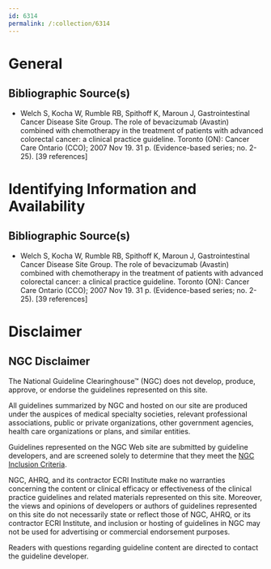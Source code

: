 ```yaml
---
id: 6314
permalink: /:collection/6314
---
```


# General

## Bibliographic Source(s)

- Welch S, Kocha W, Rumble RB, Spithoff K, Maroun J, Gastrointestinal Cancer Disease Site Group. The role of bevacizumab (Avastin) combined with chemotherapy in the treatment of patients with advanced colorectal cancer: a clinical practice guideline. Toronto (ON): Cancer Care Ontario (CCO); 2007 Nov 19. 31 p. (Evidence-based series; no. 2-25). [39 references]

# Identifying Information and Availability

## Bibliographic Source(s)

- Welch S, Kocha W, Rumble RB, Spithoff K, Maroun J, Gastrointestinal Cancer Disease Site Group. The role of bevacizumab (Avastin) combined with chemotherapy in the treatment of patients with advanced colorectal cancer: a clinical practice guideline. Toronto (ON): Cancer Care Ontario (CCO); 2007 Nov 19. 31 p. (Evidence-based series; no. 2-25). [39 references]

# Disclaimer

## NGC Disclaimer

The National Guideline Clearinghouse™ (NGC) does not develop, produce, approve, or endorse the guidelines represented on this site.

All guidelines summarized by NGC and hosted on our site are produced under the auspices of medical specialty societies, relevant professional associations, public or private organizations, other government agencies, health care organizations or plans, and similar entities.

Guidelines represented on the NGC Web site are submitted by guideline developers, and are screened solely to determine that they meet the [NGC Inclusion Criteria](/help-and-about/summaries/inclusion-criteria).

NGC, AHRQ, and its contractor ECRI Institute make no warranties concerning the content or clinical efficacy or effectiveness of the clinical practice guidelines and related materials represented on this site. Moreover, the views and opinions of developers or authors of guidelines represented on this site do not necessarily state or reflect those of NGC, AHRQ, or its contractor ECRI Institute, and inclusion or hosting of guidelines in NGC may not be used for advertising or commercial endorsement purposes.

Readers with questions regarding guideline content are directed to contact the guideline developer.

